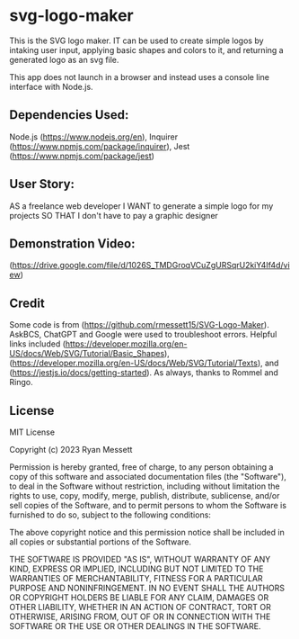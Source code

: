 # svg-logo-maker


This is the SVG logo maker. IT can be used to create simple logos by intaking user input, applying basic shapes and colors to it, and returning a generated logo as an svg file.

This app does not launch in a browser and instead uses a console line interface with Node.js.


## Dependencies Used:
Node.js (https://www.nodejs.org/en),
Inquirer (https://www.npmjs.com/package/inquirer),
Jest (https://www.npmjs.com/package/jest)


## User Story:
AS a freelance web developer
I WANT to generate a simple logo for my projects
SO THAT I don't have to pay a graphic designer

## Demonstration Video:
(https://drive.google.com/file/d/1026S_TMDGroqVCuZgURSqrU2kiY4If4d/view)

## Credit
Some code is from (https://github.com/rmessett15/SVG-Logo-Maker). 
AskBCS, ChatGPT and Google were used to troubleshoot errors. 
Helpful links included (https://developer.mozilla.org/en-US/docs/Web/SVG/Tutorial/Basic_Shapes), (https://developer.mozilla.org/en-US/docs/Web/SVG/Tutorial/Texts), and (https://jestjs.io/docs/getting-started). 
As always, thanks to Rommel and Ringo.

## License
MIT License

Copyright (c) 2023 Ryan Messett

Permission is hereby granted, free of charge, to any person obtaining a copy
of this software and associated documentation files (the "Software"), to deal
in the Software without restriction, including without limitation the rights
to use, copy, modify, merge, publish, distribute, sublicense, and/or sell
copies of the Software, and to permit persons to whom the Software is
furnished to do so, subject to the following conditions:

The above copyright notice and this permission notice shall be included in all
copies or substantial portions of the Software.

THE SOFTWARE IS PROVIDED "AS IS", WITHOUT WARRANTY OF ANY KIND, EXPRESS OR
IMPLIED, INCLUDING BUT NOT LIMITED TO THE WARRANTIES OF MERCHANTABILITY,
FITNESS FOR A PARTICULAR PURPOSE AND NONINFRINGEMENT. IN NO EVENT SHALL THE
AUTHORS OR COPYRIGHT HOLDERS BE LIABLE FOR ANY CLAIM, DAMAGES OR OTHER
LIABILITY, WHETHER IN AN ACTION OF CONTRACT, TORT OR OTHERWISE, ARISING FROM,
OUT OF OR IN CONNECTION WITH THE SOFTWARE OR THE USE OR OTHER DEALINGS IN THE
SOFTWARE.
